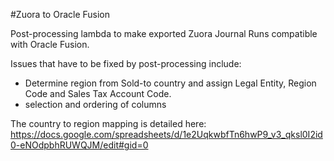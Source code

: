 #Zuora to Oracle Fusion

Post-processing lambda to make exported Zuora Journal Runs compatible with Oracle Fusion.

Issues that have to be fixed by post-processing include:

* Determine region from Sold-to country and assign Legal Entity, Region Code and Sales Tax Account Code.
* selection and ordering of columns

The country to region mapping is detailed here: https://docs.google.com/spreadsheets/d/1e2UqkwbfTn6hwP9_v3_qksl0I2id0-eNOdpbhRUWQJM/edit#gid=0

